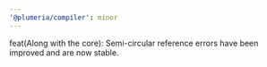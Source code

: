 ```yaml
---
'@plumeria/compiler': minor
---
```


feat(Along with the core): Semi-circular reference errors have been improved and are now stable.
